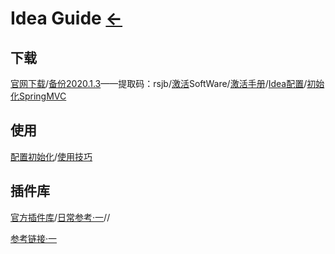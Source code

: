 # Idea Guide  [←](index.md)

## 下载

[官网下载](https://www.jetbrains.com/idea/download/#section=windows)/[备份2020.1.3](https://pan.baidu.com/s/1dWSHU0M9zc5FqqC6Ak2OFQ)——提取码：rsjb/[激活](http://rensi.ys168.com/)SoftWare/[激活手册](http://mp.weixin.qq.com/s?__biz=MzA5NTk5OTEzNg==&mid=100000133&idx=1&sn=2b4bda6100f41059cda8d626e9b1e158&chksm=10b7844a27c00d5c61d4fb08dec9955e853623544c93fd65eec00c36585948fae2f56c7d6cb8#rd)/[Idea配置](https://blog.csdn.net/qq_32588349/article/details/51461182)/[初始化SpringMVC](https://github.com/guobinhit/intellij-idea-tutorial/blob/master/articles/basic-course/run-maven-springmvc.md)

## 使用

[配置初始化](https://www.jianshu.com/p/9c65b7613c30)/[使用技巧](http://mp.weixin.qq.com/s?__biz=MzA5NTk5OTEzNg==&mid=100000135&idx=1&sn=c8d54637326ecb00410c9c569137c1de&chksm=10b7844827c00d5eeca8fb16a433ce23263a21144e233d0a25c4b06cb2158593104dc09007a7#rd)

## 插件库

[官方插件库](https://plugins.jetbrains.com/idea)/[日常参考·一](https://mp.weixin.qq.com/s?__biz=MzIzMzgxOTQ5NA==&mid=2247492732&idx=2&sn=99a642148b14071188f0ca70c8658503&chksm=e8fd7875df8af1634c2c32749eada10f4236bf3851bdbe77d3ecc5ab284242b0b45b235609c2&scene=21#wechat_redirect)/[]()/[]()

[参考链接·一](http://idea.studycoder.com/)
